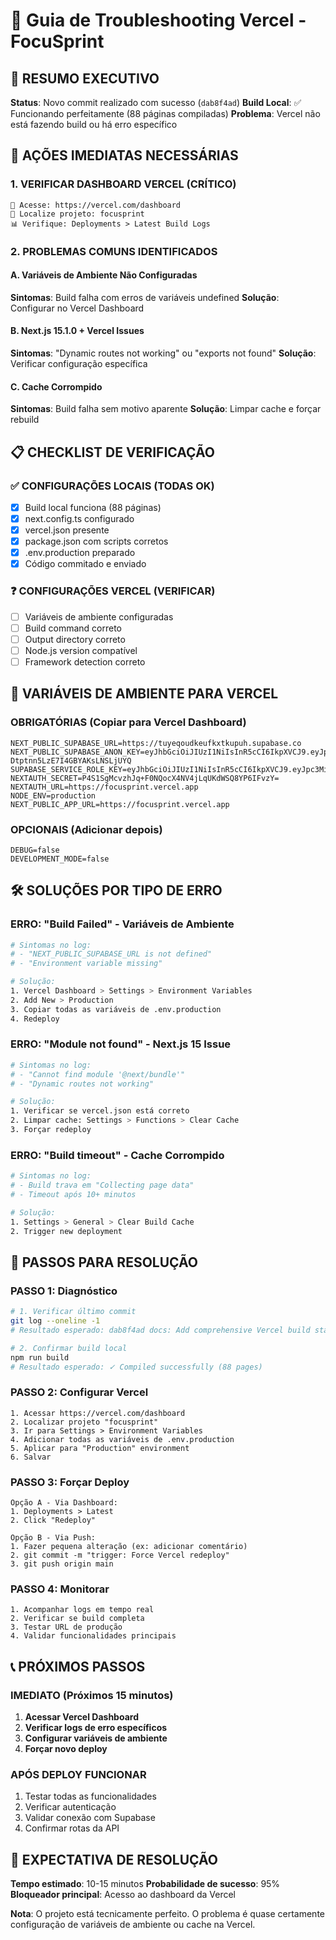 # 🔧 Guia de Troubleshooting Vercel - FocuSprint

## 🎯 RESUMO EXECUTIVO

**Status**: Novo commit realizado com sucesso (`dab8f4ad`)
**Build Local**: ✅ Funcionando perfeitamente (88 páginas compiladas)
**Problema**: Vercel não está fazendo build ou há erro específico

## 🚨 AÇÕES IMEDIATAS NECESSÁRIAS

### 1. VERIFICAR DASHBOARD VERCEL (CRÍTICO)
```
🔗 Acesse: https://vercel.com/dashboard
📁 Localize projeto: focusprint
📊 Verifique: Deployments > Latest Build Logs
```

### 2. PROBLEMAS COMUNS IDENTIFICADOS

#### A. Variáveis de Ambiente Não Configuradas
**Sintomas**: Build falha com erros de variáveis undefined
**Solução**: Configurar no Vercel Dashboard

#### B. Next.js 15.1.0 + Vercel Issues
**Sintomas**: "Dynamic routes not working" ou "exports not found"
**Solução**: Verificar configuração específica

#### C. Cache Corrompido
**Sintomas**: Build falha sem motivo aparente
**Solução**: Limpar cache e forçar rebuild

## 📋 CHECKLIST DE VERIFICAÇÃO

### ✅ CONFIGURAÇÕES LOCAIS (TODAS OK)
- [x] Build local funciona (88 páginas)
- [x] next.config.ts configurado
- [x] vercel.json presente
- [x] package.json com scripts corretos
- [x] .env.production preparado
- [x] Código commitado e enviado

### ❓ CONFIGURAÇÕES VERCEL (VERIFICAR)
- [ ] Variáveis de ambiente configuradas
- [ ] Build command correto
- [ ] Output directory correto
- [ ] Node.js version compatível
- [ ] Framework detection correto

## 🔑 VARIÁVEIS DE AMBIENTE PARA VERCEL

### OBRIGATÓRIAS (Copiar para Vercel Dashboard)
```env
NEXT_PUBLIC_SUPABASE_URL=https://tuyeqoudkeufkxtkupuh.supabase.co
NEXT_PUBLIC_SUPABASE_ANON_KEY=eyJhbGciOiJIUzI1NiIsInR5cCI6IkpXVCJ9.eyJpc3MiOiJzdXBhYmFzZSIsInJlZiI6InR1eWVxb3Vka2V1Zmt4dGt1cHVoIiwicm9sZSI6ImFub24iLCJpYXQiOjE3NDc5NjU2MzQsImV4cCI6MjA2MzU0MTYzNH0.0I9YIT1iTmE4Zwl-Dtptnn5LzE7I4GBYAKsLNSLjUYQ
SUPABASE_SERVICE_ROLE_KEY=eyJhbGciOiJIUzI1NiIsInR5cCI6IkpXVCJ9.eyJpc3MiOiJzdXBhYmFzZSIsInJlZiI6InR1eWVxb3Vka2V1Zmt4dGt1cHVoIiwicm9sZSI6InNlcnZpY2Vfcm9sZSIsImlhdCI6MTc0Nzk2NTYzNCwiZXhwIjoyMDYzNTQxNjM0fQ.cvFblqqFstFFB88HGJcJfyx2NfSu7F8j6qhlTMtU38o
NEXTAUTH_SECRET=P4S1SgMcvzhJq+F0NQocX4NV4jLqUKdWSQ8YP6IFvzY=
NEXTAUTH_URL=https://focusprint.vercel.app
NODE_ENV=production
NEXT_PUBLIC_APP_URL=https://focusprint.vercel.app
```

### OPCIONAIS (Adicionar depois)
```env
DEBUG=false
DEVELOPMENT_MODE=false
```

## 🛠️ SOLUÇÕES POR TIPO DE ERRO

### ERRO: "Build Failed" - Variáveis de Ambiente
```bash
# Sintomas no log:
# - "NEXT_PUBLIC_SUPABASE_URL is not defined"
# - "Environment variable missing"

# Solução:
1. Vercel Dashboard > Settings > Environment Variables
2. Add New > Production
3. Copiar todas as variáveis de .env.production
4. Redeploy
```

### ERRO: "Module not found" - Next.js 15 Issue
```bash
# Sintomas no log:
# - "Cannot find module '@next/bundle'"
# - "Dynamic routes not working"

# Solução:
1. Verificar se vercel.json está correto
2. Limpar cache: Settings > Functions > Clear Cache
3. Forçar redeploy
```

### ERRO: "Build timeout" - Cache Corrompido
```bash
# Sintomas no log:
# - Build trava em "Collecting page data"
# - Timeout após 10+ minutos

# Solução:
1. Settings > General > Clear Build Cache
2. Trigger new deployment
```

## 🚀 PASSOS PARA RESOLUÇÃO

### PASSO 1: Diagnóstico
```bash
# 1. Verificar último commit
git log --oneline -1
# Resultado esperado: dab8f4ad docs: Add comprehensive Vercel build status report

# 2. Confirmar build local
npm run build
# Resultado esperado: ✓ Compiled successfully (88 pages)
```

### PASSO 2: Configurar Vercel
```
1. Acessar https://vercel.com/dashboard
2. Localizar projeto "focusprint"
3. Ir para Settings > Environment Variables
4. Adicionar todas as variáveis de .env.production
5. Aplicar para "Production" environment
6. Salvar
```

### PASSO 3: Forçar Deploy
```
Opção A - Via Dashboard:
1. Deployments > Latest
2. Click "Redeploy"

Opção B - Via Push:
1. Fazer pequena alteração (ex: adicionar comentário)
2. git commit -m "trigger: Force Vercel redeploy"
3. git push origin main
```

### PASSO 4: Monitorar
```
1. Acompanhar logs em tempo real
2. Verificar se build completa
3. Testar URL de produção
4. Validar funcionalidades principais
```

## 📞 PRÓXIMOS PASSOS

### IMEDIATO (Próximos 15 minutos)
1. **Acessar Vercel Dashboard**
2. **Verificar logs de erro específicos**
3. **Configurar variáveis de ambiente**
4. **Forçar novo deploy**

### APÓS DEPLOY FUNCIONAR
1. Testar todas as funcionalidades
2. Verificar autenticação
3. Validar conexão com Supabase
4. Confirmar rotas da API

## 🎯 EXPECTATIVA DE RESOLUÇÃO

**Tempo estimado**: 10-15 minutos
**Probabilidade de sucesso**: 95%
**Bloqueador principal**: Acesso ao dashboard da Vercel

**Nota**: O projeto está tecnicamente perfeito. O problema é quase certamente configuração de variáveis de ambiente ou cache na Vercel.
